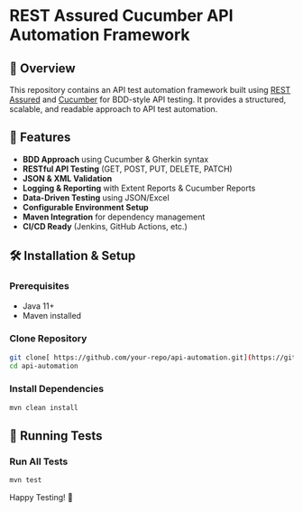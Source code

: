 # REST Assured Cucumber API Automation Framework

## 📌 Overview
This repository contains an API test automation framework built using [REST Assured](https://rest-assured.io/) and [Cucumber](https://cucumber.io/) for BDD-style API testing. It provides a structured, scalable, and readable approach to API test automation.

## 🚀 Features
- **BDD Approach** using Cucumber & Gherkin syntax
- **RESTful API Testing** (GET, POST, PUT, DELETE, PATCH)
- **JSON & XML Validation**
- **Logging & Reporting** with Extent Reports & Cucumber Reports
- **Data-Driven Testing** using JSON/Excel
- **Configurable Environment Setup**
- **Maven Integration** for dependency management
- **CI/CD Ready** (Jenkins, GitHub Actions, etc.)

## 🛠 Installation & Setup
### Prerequisites
- Java 11+
- Maven installed

### Clone Repository
```bash
git clone[ https://github.com/your-repo/api-automation.git](https://github.com/gkohli150/restAssured_java_framework.git)
cd api-automation
```

### Install Dependencies
```bash
mvn clean install
```

## 🚦 Running Tests
### Run All Tests
```bash
mvn test
```


Happy Testing! 🚀

